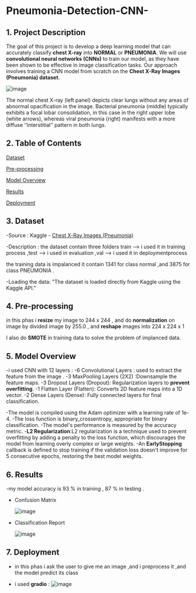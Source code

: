 # Pneumonia-Detection-CNN-

## 1. Project Description
The goal of this project is to develop a deep learning model that can accurately classify **chest X-ray** into **NORMAL** or **PNEUMONIA**. We will use **convolutional neural networks (CNNs)** to train our model, as they have been shown to be effective in image classification tasks. Our approach involves training a CNN model from scratch on the **Chest X-Ray Images (Pneumonia) dataset**.

![image](https://github.com/user-attachments/assets/fc51f246-eca1-4d16-9c51-8c0b5a101895)

The normal chest X-ray (left panel) depicts clear lungs without any areas of abnormal opacification in the image. Bacterial pneumonia (middle) typically exhibits a focal lobar consolidation, in this case in the right upper lobe (white arrows), whereas viral pneumonia (right) manifests with a more diffuse ‘‘interstitial’’ pattern in both lungs.


## 2. Table of Contents

[Dataset](https://github.com/elnemr19/Pneumonia-Detection-CNN-/tree/main?tab=readme-ov-file#3-dataset)

[Pre-processing ]()

[Model Overview](https://github.com/elnemr19/Pneumonia-Detection-CNN-/tree/main?tab=readme-ov-file#4-model-overview)

[Results]()

[Deployment](https://github.com/elnemr19/Pneumonia-Detection-CNN-/blob/main/README.md#7-deployment)

## 3. Dataset

-Source : Kaggle - [Chest X-Ray Images (Pneumonia)](https://www.kaggle.com/datasets/paultimothymooney/chest-xray-pneumonia/data)

-Description : the dataset contain three folders train --> i used it in training process ,test  --> i used in evaluation ,val --> i used it in deploymentprocess

the training data is impalanced  it contain 1341 for class normal  ,and 3875 for class PNEUMONIA . 

-Loading the data: "The dataset is loaded directly from Kaggle using the Kaggle API."


## 4. Pre-processing 

in this phas i **resize** my image to 244 x 244  , and do **normalization** on image by divided image by 255.0 ,
and **reshape** images into 224 x 224 x 1

I also do **SMOTE** in training data to solve the problem of implanced data. 

## 5. Model Overview

-i used CNN with 12 layers :
-6 Convolutional Layers : used to extract the feature from the image .
-3 MaxPooling Layers (2X2) :Downsample the feature maps.
-3 Dropout Layers (Dropout): Regularization layers to **prevent overfitting**.
-1 Flatten Layer (Flatten): Converts 2D feature maps into a 1D vector.
-2 Dense Layers (Dense): Fully connected layers for final classification.


-The model is compiled using the Adam optimizer with a learning rate of 1e-4.
-The loss function is binary_crossentropy, appropriate for binary classification.
-The model's performance is measured by the accuracy metric.
-**L2 Regularization**:L2 regularization is a technique used to prevent overfitting by adding a penalty to the loss function, which discourages the model from learning overly complex or large weights.
-An **EarlyStopping** callback is defined to stop training if the validation loss doesn't improve for 5 consecutive epochs, restoring the best model weights.



## 6. Results

-my model accuracy is 93 % in training , 87 % in testing .

- Confusion Matrix


  ![image](https://github.com/user-attachments/assets/0712168e-a358-4e37-a3e6-2dc82fc379dd)


- Classification Report
 

    ![image](https://github.com/user-attachments/assets/593c9b20-3597-4629-b68d-4992edf896d0)






## 7. Deployment

- in this phas i ask the user to give me an image ,and i preprocess it ,and the model predict its class

- i used **gradio** :
![image](https://github.com/user-attachments/assets/33a292f5-3285-45f3-8e20-c9909a8bda49)







